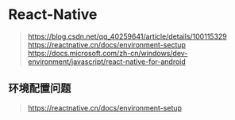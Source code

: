 # React-Native

> <https://blog.csdn.net/qq_40259641/article/details/100115329>
> <https://reactnative.cn/docs/environment-sectup>
> <https://docs.microsoft.com/zh-cn/windows/dev-environment/javascript/react-native-for-android>

## 环境配置问题

> <https://reactnative.cn/docs/environment-setup>
